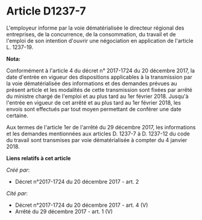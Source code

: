# Article D1237-7

L'employeur informe par la voie dématérialisée le directeur régional des entreprises, de la concurrence, de la consommation,
du travail et de l'emploi de son intention d'ouvrir une négociation en application de l'article L. 1237-19.

**Nota:**

Conformément à l'article 4 du décret n° 2017-1724 du 20 décembre 2017, la date d'entrée en vigueur des dispositions
applicables à la transmission par la voie dématérialisée des informations et des demandes prévues au présent article et les
modalités de cette transmission sont fixées par arrêté du ministre chargé de l'emploi et au plus tard au 1er février 2018.
Jusqu'à l'entrée en vigueur de cet arrêté et au plus tard au 1er février 2018, les envois sont effectués par tout moyen
permettant de conférer une date certaine.

Aux termes de l'article 1er de l'arrêté du 29 décembre 2017, les informations et les demandes mentionnées aux articles D.
1237-7 à D. 1237-12 du code du travail sont transmises par voie dématérialisée à compter du 4 janvier 2018.

**Liens relatifs à cet article**

_Créé par_:

  - Décret n°2017-1724 du 20 décembre 2017 - art. 2

_Cité par_:

  - Décret n°2017-1724 du 20 décembre 2017 - art. 4 (V)
  - Arrêté du 29 décembre 2017 - art. 1 (V)
